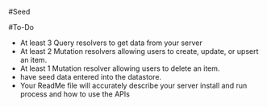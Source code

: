 #Seed


#To-Do
- At least 3 Query resolvers to get data from your server
- At least 2 Mutation resolvers allowing users to create, update, or upsert an item.
- At least 1 Mutation resolver allowing users to delete an item.
- have seed data entered into the datastore.
- Your ReadMe file will accurately describe your server install and run process and how to use the APIs